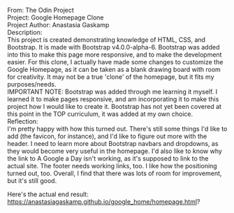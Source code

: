 From: The Odin Project <br>
Project: Google Homepage Clone <br>
Project Author: Anastasia Gaskamp <br>
Description: <br>
This project is created demonstrating knowledge of HTML, CSS, and Bootstrap. It is made with Bootstrap v4.0.0-alpha-6. Bootstrap was added into this to make this page more responsive, and to make the development easier. For this clone, I actually have made some changes to customize the Google Homepage, as it can be taken as a blank drawing board with room for creativity. It may not be a true 'clone' of the homepage, but it fits my purposes/needs.
<br>
IMPORTANT NOTE:
Bootstrap was added through me learning it myself. I learned it to make pages responsive, and am incorporating it to make this project how I would like to create it. Bootstrap has not yet been covered at this point in the TOP curriculum, it was added at my own choice.
<br>
Reflection: <br>
I'm pretty happy with how this turned out. There's still some things I'd like to add (the favicon, for instance), and I'd like to figure out more with the header. I need to learn more about Bootstrap navbars and dropdowns, as they would become very useful in the homepage. I'd also like to know why the link to A Google a Day isn't working, as it's supposed to link to the actual site. The footer needs working links, too. I like how the positioning turned out, too. Overall, I find that there was lots of room for improvement, but it's still good.<br>

Here's the actual end result:
<br>
https://anastasiagaskamp.github.io/google_home/homepage.html?
